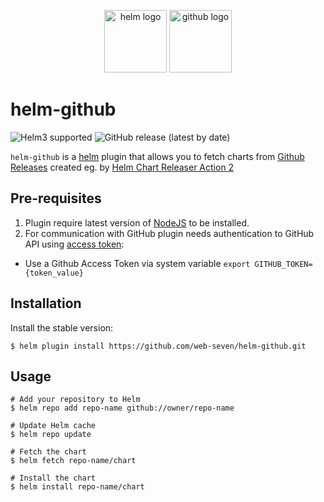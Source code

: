 <p align="center">
	<img src="https://cncf-branding.netlify.app/img/projects/helm/icon/color/helm-icon-color.svg" height="100" alt="helm logo"/>
	<img src="https://github.githubassets.com/images/modules/logos_page/GitHub-Logo.png" height="100" alt="github logo"/>
</p>

# helm-github
![Helm3 supported](https://img.shields.io/badge/Helm%203-supported-green)
![GitHub release (latest by date)](https://img.shields.io/github/v/release/web-seven/helm-github)


`helm-github` is a [helm](https://github.com/kubernetes/helm) plugin that allows you to fetch charts from [Github Releases](https://docs.github.com/en/github/administering-a-repository/about-releases) created eg. by [Helm Chart Releaser Action 2](https://github.com/web-seven/chart-releaser-action)

## Pre-requisites
1. Plugin require latest version of [NodeJS](https://nodejs.org/) to be installed.
1. For communication with GitHub plugin needs authentication to GitHub API using [access token](https://docs.github.com/en/github/authenticating-to-github/creating-a-personal-access-token):
 -   Use a Github Access Token via system variable `export GITHUB_TOKEN={token_value}`

## Installation

Install the stable version:
```shell
$ helm plugin install https://github.com/web-seven/helm-github.git
```

## Usage

```shell
# Add your repository to Helm
$ helm repo add repo-name github://owner/repo-name

# Update Helm cache
$ helm repo update

# Fetch the chart
$ helm fetch repo-name/chart

# Install the chart
$ helm install repo-name/chart
```

